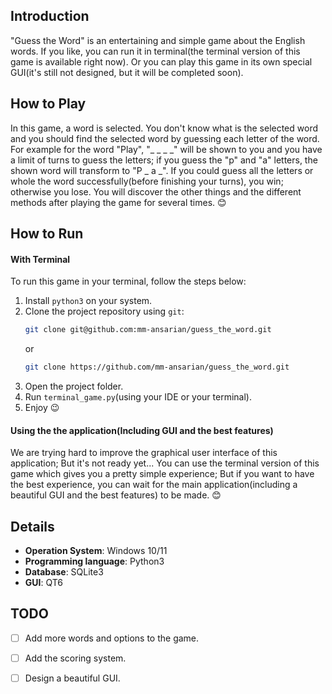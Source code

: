 ## Introduction
"Guess the Word" is an entertaining and simple game about the English words.
If you like, you can run it in terminal(the terminal version of this game is available right now). Or you can play this game in its own special GUI(it's still not designed, but it will be completed soon).

## How to Play
In this game, a word is selected. You don't know what is the selected word and you should find the selected word by guessing each letter of the word.
For example for the word "Play", "_ _ _ _" will be shown to you and you have a limit of turns to guess the letters; if you guess the "p" and "a" letters, the shown 
word will transform to "P _ a _". If you could guess all the letters or whole the word successfully(before finishing your turns), you win; otherwise
you lose.
You will discover the other things and the different methods after playing the game for several times. 😊

## How to Run

#### With Terminal
To run this game in your terminal, follow the steps below:
  1. Install `python3` on your system.
  2. Clone the project repository using `git`:
     ```bash
     git clone git@github.com:mm-ansarian/guess_the_word.git
     ```
     or
     ```bash
     git clone https://github.com/mm-ansarian/guess_the_word.git
     ```
  3. Open the project folder.
  4. Run `terminal_game.py`(using your IDE or your terminal).
  5. Enjoy 😉

#### Using the the application(Including GUI and the best features)
We are trying hard to improve the graphical user interface of this application; But it's not ready yet...
You can use the terminal version of this game which gives you a pretty simple experience; But if you want to have the best experience, you can wait for the main application(including a beautiful GUI and the best features) to be made. 😊

## Details
- **Operation System**: Windows 10/11
- **Programming language**: Python3
- **Database**: SQLite3
- **GUI**: QT6

## TODO
- [ ] Add more words and options to the game.
- [ ] Add the scoring system.
- [ ] Design a beautiful GUI.
     
